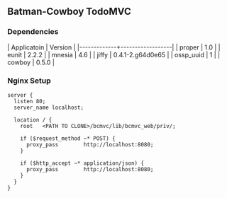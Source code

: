 ## Batman-Cowboy TodoMVC

### Dependencies

| Applicatoin |          Version |
|-------------+------------------|
| proper      |              1.0 |
| eunit       |            2.2.2 |
| mnesia      |              4.6 |
| jiffy       | 0.4.1-2.g64d0e65 |
| ossp_uuid   |                1 |
| cowboy      |            0.5.0 |

### Nginx Setup

```nginx
server {
  listen 80;
  server_name localhost;

  location / {
    root   <PATH TO CLONE>/bcmvc/lib/bcmvc_web/priv/;

    if ($request_method ~* POST) {
	  proxy_pass        http://localhost:8080;
    }

    if ($http_accept ~* application/json) {
	  proxy_pass        http://localhost:8080;
    }
  }
}
```

